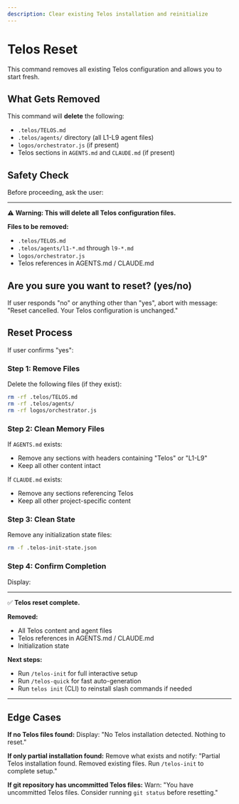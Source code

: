 ```yaml
---
description: Clear existing Telos installation and reinitialize
---
```


# Telos Reset

This command removes all existing Telos configuration and allows you to start
fresh.

## What Gets Removed

This command will **delete** the following:

- `.telos/TELOS.md`
- `.telos/agents/` directory (all L1-L9 agent files)
- `logos/orchestrator.js` (if present)
- Telos sections in `AGENTS.md` and `CLAUDE.md` (if present)

## Safety Check

Before proceeding, ask the user:

---
⚠️  **Warning: This will delete all Telos configuration files.**

**Files to be removed:**
- `.telos/TELOS.md`
- `.telos/agents/l1-*.md` through `l9-*.md`
- `logos/orchestrator.js`
- Telos references in AGENTS.md / CLAUDE.md

**Are you sure you want to reset?** (yes/no)
---

If user responds "no" or anything other than "yes", abort with message: "Reset
cancelled. Your Telos configuration is unchanged."

## Reset Process

If user confirms "yes":

### Step 1: Remove Files

Delete the following files (if they exist):

```bash
rm -rf .telos/TELOS.md
rm -rf .telos/agents/
rm -rf logos/orchestrator.js
```

### Step 2: Clean Memory Files

If `AGENTS.md` exists:

- Remove any sections with headers containing "Telos" or "L1-L9"
- Keep all other content intact

If `CLAUDE.md` exists:

- Remove any sections referencing Telos
- Keep all other project-specific content

### Step 3: Clean State

Remove any initialization state files:

```bash
rm -f .telos-init-state.json
```

### Step 4: Confirm Completion

Display:

---
✅ **Telos reset complete.**

**Removed:**
- All Telos content and agent files
- Telos references in AGENTS.md / CLAUDE.md
- Initialization state

**Next steps:**
- Run `/telos-init` for full interactive setup
- Run `/telos-quick` for fast auto-generation
- Run `telos init` (CLI) to reinstall slash commands if needed
---

## Edge Cases

**If no Telos files found:** Display: "No Telos installation detected. Nothing
to reset."

**If only partial installation found:** Remove what exists and notify: "Partial
Telos installation found. Removed existing files. Run `/telos-init` to complete
setup."

**If git repository has uncommitted Telos files:** Warn: "You have uncommitted
Telos files. Consider running `git status` before resetting."
